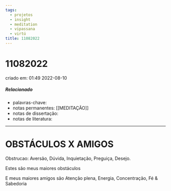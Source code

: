 ```yaml
---
tags:
  - projetos
  - insight
  - meditation
  - vipassana
  - virtú
title: 11082022
---
```

# 11082022
criado em: 01:49 2022-08-10

##### Relacionado
- palavras-chave:
- notas permanentes: [[MEDITAÇÃO]]
- notas de dissertação:
- notas de literatura: 

---

# OBSTÁCULOS X AMIGOS

Obstrucao: 
Aversão, Dúvida, Inquietação, Preguiça, Desejo.

Estes são meus maiores obstáculos 

E meus maiores amigos são
Atenção plena, Energia, Concentração, Fé & Sabedoria
